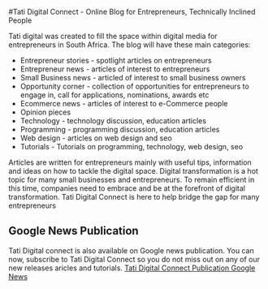 #Tati Digital Connect - Online Blog for Entrepreneurs, Technically Inclined People

Tati digital was created to fill the space within digital media for entrepreneurs in South Africa. The blog will have these main categories:
* Entrepreneur stories - spotlight articles on entrepreneurs
* Entrepreneur news - articles of interest to entrepreneurs 
* Small Business news - articled of interest to small business owners 
* Opportunity corner - collection of opportunities for entrepreneurs to engage in, call for applications, nominations, awards etc
* Ecommerce news - articles of interest to e-Commerce people
* Opinion pieces
* Technology - technology discussion, education articles 
* Programming - programming discussion, education articles 
* Web design - articles on web design and seo
* Tutorials - Tutorials on programming, technology, web design, seo

Articles are written for entrepreneurs mainly with useful tips, information and ideas on how to tackle the digital space. Digital transformation is a hot topic for many small businesses and entrepreneurs. To remain efficient in this time, companies need to embrace and be at the forefront of digital transformation. Tati Digital Connect is here to help bridge the gap for many entrepreneurs

## Google News Publication 
Tati Digital connect is also available on Google news publication. You can now, subscribe to Tati Digital Connect so you do not miss out on any of our new releases aricles and tutorials.
[Tati Digital Connect Publication Google News](https://news.google.com/publications/CAAqBwgKMNGEngsw8o62Aw/sections/CAQqEAgAKgcICjDRhJ4LMPKOtgMw6oLqBg?oc=3&ceid=ZA:en )
